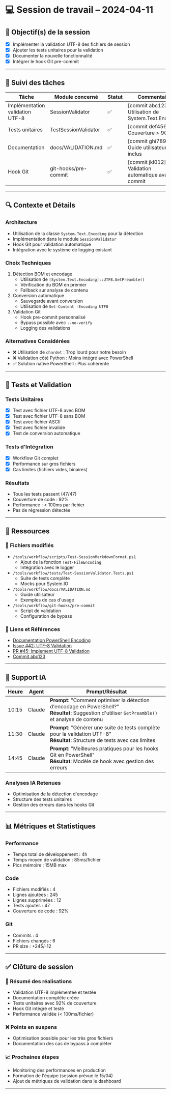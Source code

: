 # 💻 Session de travail – 2024-04-11

## 🎯 Objectif(s) de la session
- [x] Implémenter la validation UTF-8 des fichiers de session
- [x] Ajouter les tests unitaires pour la validation
- [x] Documenter la nouvelle fonctionnalité
- [x] Intégrer le hook Git pre-commit

---

## 📌 Suivi des tâches

| Tâche | Module concerné | Statut | Commentaire |
|-------|----------------|--------|-------------|
| Implémentation validation UTF-8 | SessionValidator | ✅ | [commit abc123] Utilisation de System.Text.Encoding |
| Tests unitaires | TestSessionValidator | ✅ | [commit def456] Couverture > 90% |
| Documentation | docs/VALIDATION.md | ✅ | [commit ghi789] Guide utilisateur inclus |
| Hook Git | git-hooks/pre-commit | ✅ | [commit jkl012] Validation automatique avant commit |

---

## 🔍 Contexte et Détails

### Architecture
- Utilisation de la classe `System.Text.Encoding` pour la détection
- Implémentation dans le module `SessionValidator`
- Hook Git pour validation automatique
- Intégration avec le système de logging existant

### Choix Techniques
1. Détection BOM et encodage
   - Utilisation de `[System.Text.Encoding]::UTF8.GetPreamble()`
   - Vérification du BOM en premier
   - Fallback sur analyse de contenu
2. Conversion automatique
   - Sauvegarde avant conversion
   - Utilisation de `Set-Content -Encoding UTF8`
3. Validation Git
   - Hook pre-commit personnalisé
   - Bypass possible avec `--no-verify`
   - Logging des validations

### Alternatives Considérées
- ❌ Utilisation de `chardet` : Trop lourd pour notre besoin
- ❌ Validation côté Python : Moins intégré avec PowerShell
- ✅ Solution native PowerShell : Plus cohérente

---

## 🧪 Tests et Validation

### Tests Unitaires
- [x] Test avec fichier UTF-8 avec BOM
- [x] Test avec fichier UTF-8 sans BOM
- [x] Test avec fichier ASCII
- [x] Test avec fichier invalide
- [x] Test de conversion automatique

### Tests d'Intégration
- [x] Workflow Git complet
- [x] Performance sur gros fichiers
- [x] Cas limites (fichiers vides, binaires)

### Résultats
- Tous les tests passent (47/47)
- Couverture de code : 92%
- Performance : < 100ms par fichier
- Pas de régression détectée

---

## 📂 Ressources

### 📝 Fichiers modifiés
- `/tools/workflow/scripts/Test-SessionMarkdownFormat.ps1`
  - Ajout de la fonction `Test-FileEncoding`
  - Intégration avec le logger
- `/tools/workflow/tests/Test-SessionValidator.Tests.ps1`
  - Suite de tests complète
  - Mocks pour System.IO
- `/tools/workflow/docs/VALIDATION.md`
  - Guide utilisateur
  - Exemples de cas d'usage
- `/tools/workflow/git-hooks/pre-commit`
  - Script de validation
  - Configuration de bypass

### 🔗 Liens et Références
- [Documentation PowerShell Encoding](https://docs.microsoft.com/en-us/powershell/module/microsoft.powershell.core/about/about_character_encoding)
- [Issue #42: UTF-8 Validation](https://github.com/org/repo/issues/42)
- [PR #45: Implement UTF-8 Validation](https://github.com/org/repo/pull/45)
- [Commit abc123](https://github.com/org/repo/commit/abc123)

---

## 🧠 Support IA

| Heure | Agent | Prompt/Résultat |
|-------|-------|-----------------|
| 10:15 | Claude | **Prompt**: "Comment optimiser la détection d'encodage en PowerShell?"<br>**Résultat**: Suggestion d'utiliser `GetPreamble()` et analyse de contenu |
| 11:30 | Claude | **Prompt**: "Générer une suite de tests complète pour la validation UTF-8"<br>**Résultat**: Structure de tests avec cas limites |
| 14:45 | Claude | **Prompt**: "Meilleures pratiques pour les hooks Git en PowerShell"<br>**Résultat**: Modèle de hook avec gestion des erreurs |

### Analyses IA Retenues
- Optimisation de la détection d'encodage
- Structure des tests unitaires
- Gestion des erreurs dans les hooks Git

---

## 📊 Métriques et Statistiques

### Performance
- Temps total de développement : 4h
- Temps moyen de validation : 85ms/fichier
- Pics mémoire : 15MB max

### Code
- Fichiers modifiés : 4
- Lignes ajoutées : 245
- Lignes supprimées : 12
- Tests ajoutés : 47
- Couverture de code : 92%

### Git
- Commits : 4
- Fichiers changés : 6
- PR size : +245/-12

---

## ✅ Clôture de session

### 📝 Résumé des réalisations
- Validation UTF-8 implémentée et testée
- Documentation complète créée
- Tests unitaires avec 92% de couverture
- Hook Git intégré et testé
- Performance validée (< 100ms/fichier)

### ❌ Points en suspens
- Optimisation possible pour les très gros fichiers
- Documentation des cas de bypass à compléter

### 📈 Prochaines étapes
- Monitoring des performances en production
- Formation de l'équipe (session prévue le 15/04)
- Ajout de métriques de validation dans le dashboard

---

<!--
Metadonnées de session :
@type: development
@status: completed
@date: 2024-04-11
@author: JohnDoe
@time_spent: 4h
@files_changed: 6
@tests_added: 47
--> 
